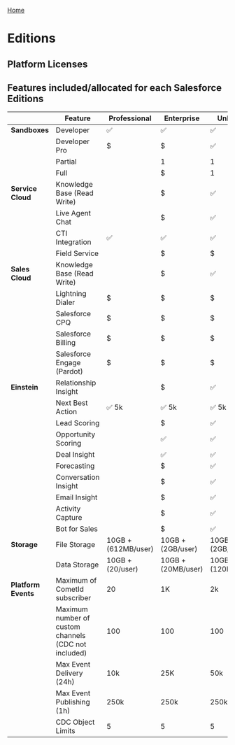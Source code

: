 [Home](../../README.md)
# Editions

## Platform Licenses

## Features included/allocated for each Salesforce Editions

|| Feature | Professional | Enterprise | Unlimited |
|--|--|--|--|--|
| **Sandboxes**| Developer | ✅| ✅| ✅|
|| Developer Pro | $| $| ✅|
|| Partial || 1| 1| |
|| Full|| $| 1| |
| **Service Cloud**| Knowledge Base (Read Write) || $  | ✅|
|| Live Agent Chat || $| ✅| |
|| CTI Integration | ✅| ✅| ✅|
|| Field Service || $ | $| |
| **Sales Cloud**| Knowledge Base (Read Write) | | $ | ✅ | |
|| Lightning Dialer | $| $| $|
|| Salesforce CPQ | $| $| $|
|| Salesforce Billing | $| $| $|
|| Salesforce Engage (Pardot) | $| $| $|
| **Einstein** | Relationship Insight | | $ | ✅| |
|| Next Best Action | ✅ 5k |  ✅ 5k | ✅ 5k |
|| Lead Scoring || $| ✅| |
|| Opportunity Scoring || ✅ | ✅| |
|| Deal Insight || ✅| ✅| |
|| Forecasting || $ | ✅| |
|| Conversation Insight || $ | ✅| |
|| Email Insight || $| ✅| |
|| Activity Capture || $| ✅| |
|| Bot for Sales || $| ✅| |
| **Storage** | File Storage |10GB + (612MB/user) | 10GB + (2GB/user) | 10GB + (2GB/user)|
| | Data Storage  |10GB + (20/user) | 10GB + (20MB/user) | 10GB + (120MB/user)|
| **Platform Events** | Maximum of CometId subscriber | 20 | 1K | 2k
|| Maximum number of custom channels (CDC not included) | 100 | 100 | 100
|| Max Event Delivery (24h) | 10k | 25K | 50k
|| Max Event Publishing (1h)| 250k | 250k |250k
|| CDC Object Limits | 5 | 5 | 5 

